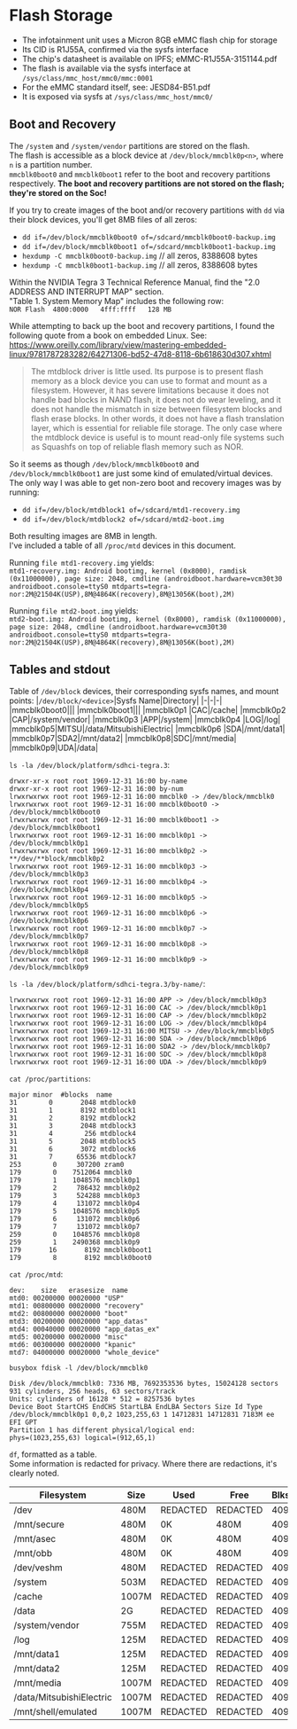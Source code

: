 # Flash Storage
- The infotainment unit uses a Micron 8GB eMMC flash chip for storage
- Its CID is R1J55A, confirmed via the sysfs interface
- The chip's datasheet is available on IPFS; eMMC-R1J55A-3151144.pdf
- The flash is available via the sysfs interface at `/sys/class/mmc_host/mmc0/mmc:0001`
- For the eMMC standard itself, see: JESD84-B51.pdf
- It is exposed via sysfs at `/sys/class/mmc_host/mmc0/`

## Boot and Recovery
The `/system` and `/system/vendor` partitions are stored on the flash.  
The flash is accessible as a block device at `/dev/block/mmcblk0p<n>`, where `n` is a partition number.  
`mmcblk0boot0` and `mmcblk0boot1` refer to the boot and recovery partitions respectively.
**The boot and recovery partitions are not stored on the flash; they're stored on the Soc!**

If you try to create images of the boot and/or recovery partitions with `dd` via their block devices, you'll get 8MB 
files of all zeros:
- `dd if=/dev/block/mmcblk0boot0 of=/sdcard/mmcblk0boot0-backup.img`
- `dd if=/dev/block/mmcblk0boot1 of=/sdcard/mmcblk0boot1-backup.img`
- `hexdump -C mmcblk0boot0-backup.img` // all zeros, 8388608 bytes
- `hexdump -C mmcblk0boot1-backup.img` // all zeros, 8388608 bytes

Within the NVIDIA Tegra 3 Technical Reference Manual, find the "2.0 ADDRESS AND INTERRUPT MAP" section.  
"Table 1. System Memory Map" includes the following row:  
`NOR Flash  4800:0000   4fff:ffff   128 MB`

While attempting to back up the boot and recovery partitions, I found the following quote from a book on embedded Linux.
See: https://www.oreilly.com/library/view/mastering-embedded-linux/9781787283282/64271306-bd52-47d8-8118-6b618630d307.xhtml
>The mtdblock driver is little used. Its purpose is to present flash memory as a block device you can use to format and mount as a filesystem. However, it has severe limitations because it does not handle bad blocks in NAND flash, it does not do wear leveling, and it does not handle the mismatch in size between filesystem blocks and flash erase blocks. In other words, it does not have a flash translation layer, which is essential for reliable file storage. The only case where the mtdblock device is useful is to mount read-only file systems such as Squashfs on top of reliable flash memory such as NOR.

So it seems as though `/dev/block/mmcblk0boot0` and `/dev/block/mmcblk0boot1` are just some kind of emulated/virtual devices. The only way I was able to get non-zero boot and recovery images was by running:
- `dd if=/dev/block/mtdblock1 of=/sdcard/mtd1-recovery.img`
- `dd if=/dev/block/mtdblock2 of=/sdcard/mtd2-boot.img`

Both resulting images are 8MB in length.  
I've included a table of all `/proc/mtd` devices in this document.  

Running `file mtd1-recovery.img` yields:  
`mtd1-recovery.img: Android bootimg, kernel (0x8000), ramdisk (0x11000000), page size: 2048, cmdline (androidboot.hardware=vcm30t30 androidboot.console=ttyS0 mtdparts=tegra-nor:2M@21504K(USP),8M@4864K(recovery),8M@13056K(boot),2M)`

Running `file mtd2-boot.img` yields:  
`mtd2-boot.img: Android bootimg, kernel (0x8000), ramdisk (0x11000000), page size: 2048, cmdline (androidboot.hardware=vcm30t30 androidboot.console=ttyS0 mtdparts=tegra-nor:2M@21504K(USP),8M@4864K(recovery),8M@13056K(boot),2M)`  

## Tables and stdout

Table of `/dev/block` devices, their corresponding sysfs names, and mount points:
|`/dev/block/<device>`|Sysfs Name|Directory|
|-|-|-|
|mmcblk0boot0|||
|mmcblk0boot1|||
|mmcblk0p1 |CAC|/cache|
|mmcblk0p2 |CAP|/system/vendor|
|mmcblk0p3 |APP|/system|
|mmcblk0p4 |LOG|/log|
|mmcblk0p5|MITSU|/data/MitsubishiElectric|
|mmcblk0p6 |SDA|/mnt/data1|
|mmcblk0p7|SDA2|/mnt/data2|
|mmcblk0p8|SDC|/mnt/media|
|mmcblk0p9|UDA|/data|


`ls -la /dev/block/platform/sdhci-tegra.3`:
```
drwxr-xr-x root root 1969-12-31 16:00 by-name
drwxr-xr-x root root 1969-12-31 16:00 by-num
lrwxrwxrwx root root 1969-12-31 16:00 mmcblk0 -> /dev/block/mmcblk0
lrwxrwxrwx root root 1969-12-31 16:00 mmcblk0boot0 -> /dev/block/mmcblk0boot0
lrwxrwxrwx root root 1969-12-31 16:00 mmcblk0boot1 -> /dev/block/mmcblk0boot1
lrwxrwxrwx root root 1969-12-31 16:00 mmcblk0p1 -> /dev/block/mmcblk0p1
lrwxrwxrwx root root 1969-12-31 16:00 mmcblk0p2 -> **/dev/**block/mmcblk0p2
lrwxrwxrwx root root 1969-12-31 16:00 mmcblk0p3 -> /dev/block/mmcblk0p3
lrwxrwxrwx root root 1969-12-31 16:00 mmcblk0p4 -> /dev/block/mmcblk0p4
lrwxrwxrwx root root 1969-12-31 16:00 mmcblk0p5 -> /dev/block/mmcblk0p5
lrwxrwxrwx root root 1969-12-31 16:00 mmcblk0p6 -> /dev/block/mmcblk0p6
lrwxrwxrwx root root 1969-12-31 16:00 mmcblk0p7 -> /dev/block/mmcblk0p7
lrwxrwxrwx root root 1969-12-31 16:00 mmcblk0p8 -> /dev/block/mmcblk0p8
lrwxrwxrwx root root 1969-12-31 16:00 mmcblk0p9 -> /dev/block/mmcblk0p9
```

`ls -la /dev/block/platform/sdhci-tegra.3/by-name/`:
```
lrwxrwxrwx root root 1969-12-31 16:00 APP -> /dev/block/mmcblk0p3
lrwxrwxrwx root root 1969-12-31 16:00 CAC -> /dev/block/mmcblk0p1
lrwxrwxrwx root root 1969-12-31 16:00 CAP -> /dev/block/mmcblk0p2
lrwxrwxrwx root root 1969-12-31 16:00 LOG -> /dev/block/mmcblk0p4
lrwxrwxrwx root root 1969-12-31 16:00 MITSU -> /dev/block/mmcblk0p5
lrwxrwxrwx root root 1969-12-31 16:00 SDA -> /dev/block/mmcblk0p6
lrwxrwxrwx root root 1969-12-31 16:00 SDA2 -> /dev/block/mmcblk0p7
lrwxrwxrwx root root 1969-12-31 16:00 SDC -> /dev/block/mmcblk0p8
lrwxrwxrwx root root 1969-12-31 16:00 UDA -> /dev/block/mmcblk0p9
```

`cat /proc/partitions`:
```
major minor  #blocks  name
31        0       2048 mtdblock0
31        1       8192 mtdblock1
31        2       8192 mtdblock2
31        3       2048 mtdblock3
31        4        256 mtdblock4
31        5       2048 mtdblock5
31        6       3072 mtdblock6
31        7      65536 mtdblock7
253        0     307200 zram0
179        0    7512064 mmcblk0
179        1    1048576 mmcblk0p1
179        2     786432 mmcblk0p2
179        3     524288 mmcblk0p3
179        4     131072 mmcblk0p4
179        5    1048576 mmcblk0p5
179        6     131072 mmcblk0p6
179        7     131072 mmcblk0p7
259        0    1048576 mmcblk0p8
259        1    2490368 mmcblk0p9
179       16       8192 mmcblk0boot1
179        8       8192 mmcblk0boot0
```

`cat /proc/mtd`:
```
dev:    size   erasesize  name
mtd0: 00200000 00020000 "USP"
mtd1: 00800000 00020000 "recovery"
mtd2: 00800000 00020000 "boot"
mtd3: 00200000 00020000 "app_datas"
mtd4: 00040000 00020000 "app_datas_ex"
mtd5: 00200000 00020000 "misc"
mtd6: 00300000 00020000 "kpanic"
mtd7: 04000000 00020000 "whole_device"
```

`busybox fdisk -l /dev/block/mmcblk0`
```
Disk /dev/block/mmcblk0: 7336 MB, 7692353536 bytes, 15024128 sectors
931 cylinders, 256 heads, 63 sectors/track
Units: cylinders of 16128 * 512 = 8257536 bytes
Device Boot StartCHS EndCHS StartLBA EndLBA Sectors Size Id Type
/dev/block/mmcblk0p1 0,0,2 1023,255,63 1 14712831 14712831 7183M ee EFI GPT
Partition 1 has different physical/logical end:
phys=(1023,255,63) logical=(912,65,1)
```

`df`, formatted as a table.  
Some information is redacted for privacy.
Where there are redactions, it's clearly noted.

|Filesystem|Size|Used|Free|Blksize|
|-|-|-|-|-|
|/dev|480M|REDACTED|REDACTED|4096|
/mnt/secure|480M|0K|480M|4096|
/mnt/asec|480M|0K|480M|4096|
/mnt/obb|480M|0K|480M|4096|
/dev/veshm|480M|REDACTED|REDACTED|4096|
/system|503M|REDACTED|REDACTED|4096|
/cache|1007M|REDACTED|REDACTED|4096|
/data|2G|REDACTED|REDACTED|4096|
/system/vendor|755M|REDACTED|REDACTED|4096|
/log|125M|REDACTED|REDACTED|4096|
/mnt/data1|125M|REDACTED|REDACTED|4096|
/mnt/data2|125M|REDACTED|REDACTED|4096|
/mnt/media|1007M|REDACTED|REDACTED|4096|
/data/MitsubishiElectric|1007M|REDACTED|REDACTED|4096|
/mnt/shell/emulated|1007M|REDACTED|REDACTED|4096|
